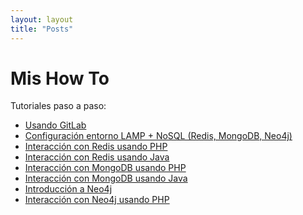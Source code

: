 ```yaml
---
layout: layout
title: "Posts"
---
```


# Mis How To
Tutoriales paso a paso:

* <a href = 'http://ualmtorres.github.io/howtos/Usando%20GitLab/' target = '_blank'>Usando GitLab</a>
* <a href = 'ConfiguracionEntornoGGVD/' target = '_blank'>Configuración entorno LAMP + NoSQL (Redis, MongoDB, Neo4j)</a>
* <a href = 'RedisPHP/' target = '_blank'>Interacción con Redis usando PHP</a>
* <a href = 'RedisJava/' target = '_blank'>Interacción con Redis usando Java</a>
* <a href = 'MongoDBPHP/' target = '_blank'>Interacción con MongoDB usando PHP</a>
* <a href = 'MongoDBJava/' target = '_blank'>Interacción con MongoDB usando Java</a>
* <a href = 'http://ualmtorres.github.io/howtos/Neo4j/Neo4j%20%20Slides.html' target = '_blank'>Introducción a Neo4j</a>
* <a href = 'Neo4jPHP/' target = '_blank'>Interacción con Neo4j usando PHP</a>
